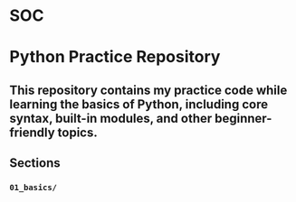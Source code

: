 # SOC
# Python Practice Repository
This repository contains my practice code while learning the basics of Python, including core syntax, built-in modules, and other beginner-friendly topics.
---
## Sections

### `01_basics/`


